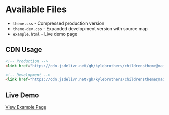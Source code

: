 # Available Files

- `theme.css` - Compressed production version
- `theme-dev.css` - Expanded development version with source map
- `example.html` - Live demo page

## CDN Usage

```html
<!-- Production -->
<link href="https://cdn.jsdelivr.net/gh/kylebrothers/childrenstheme@main/dist/theme.css" rel="stylesheet">

<!-- Development -->
<link href="https://cdn.jsdelivr.net/gh/kylebrothers/childrenstheme@main/dist/theme-dev.css" rel="stylesheet">
```

## Live Demo

[View Example Page](./example.html)
